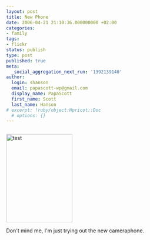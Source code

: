 ```yaml
---
layout: post
title: New Phone
date: 2006-04-21 21:10:36.000000000 +02:00
categories:
- family
tags:
- flickr
status: publish
type: post
published: true
meta:
  _social_aggregation_next_run: '1392139140'
author:
  login: shanson
  email: papascott-wp@gmail.com
  display_name: PapaScott
  first_name: Scott
  last_name: Hanson
# excerpt: !ruby/object:Hpricot::Doc
  # options: {}
---
```

<p><a href="http://www.flickr.com/photos/papascott/132417698/" title="photo sharing"><img src="http://static.flickr.com/52/132417698_55214d6ec4_m.jpg" alt="" /></a></p>
<p><a href="http://www.flickr.com/photos/papascott/132404535/" title="Photo Sharing"><img src="http://static.flickr.com/46/132404535_1894fd7fb4_m.jpg" width="180" height="240" alt="test" /></a></p>
<p>Don't mind me, I'm just trying out the new cameraphone.</p>
